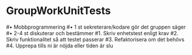 # GroupWorkUnitTests
#• Mobbprogrammering
#• 1 st sekreterare/kodare gör det gruppen säger
#• 2-4 st diskuterar och bestämmer
#1. Skriv enhetstest enligt krav
#2. Skriv funktionalitet så att testet passerar
#3. Refaktorisera om det behövs
#4. Upprepa tills ni är nöjda eller tiden är slu
